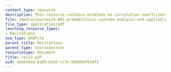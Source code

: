 ```yaml
---
content_type: resource
description: This resource contains problems on correlation coefficient.
file: /media/courses/6-041-probabilistic-systems-analysis-and-applied-probability-spring-2006/a5eb4daeba89b2a5cc7eb165bb7618f1_rec13.pdf
file_type: application/pdf
learning_resource_types:
- Recitations
ocw_type: OCWFile
parent_title: Recitations
parent_type: CourseSection
resourcetype: Document
title: rec13.pdf
uid: a5eb4dae-ba89-b2a5-cc7e-b165bb7618f1
---
```

